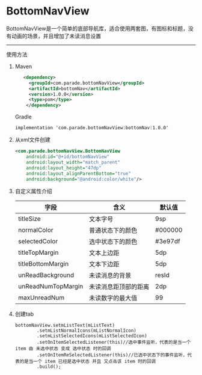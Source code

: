 # BottomNavView

BottomNavView是一个简单的底部导航库，适合使用两套图，有图标和标题，没有动画的场景，并且增加了未读消息设置

***

使用方法

1. Maven

   ```xml
      <dependency>
        <groupId>com.parade.bottomNavView</groupId>
        <artifactId>bottomNav</artifactId>
        <version>1.0.0</version>
        <type>pom</type>
       </dependency>
   ```

   Gradle

   ```
   implementation 'com.parade.bottomNavView:bottomNav:1.0.0'
   ```

2. 从xml文件创建

   ```xml
   <com.parade.bottomNavView.BottomNavView
       android:id="@+id/bottomNavView"
       android:layout_width="match_parent"
       android:layout_height="47dp"
       android:layout_alignParentBottom="true"
       android:background="@android:color/white"/>
   ```

3. 自定义属性介绍

   | 字段               | 含义                 | 默认值  |
   | ------------------ | -------------------- | ------- |
   | titleSize          | 文本字号             | 9sp     |
   | normalColor        | 普通状态下的颜色     | #000000 |
   | selectedColor      | 选中状态下的颜色     | #3e97df |
   | titleTopMargin     | 文本上边距           | 5dp     |
   | titleBottomMargin  | 文本下边距           | 5dp     |
   | unReadBackground   | 未读消息的背景       | resId   |
   | unReadNumTopMargin | 未读消息距顶部的距离 | 2dp     |
   | maxUnreadNum       | 未读数字的最大值     | 99      |

4. 创建tab

   <pre><code class="java">bottomNavView.setmListText(mListText)
           .setmListNormalIcons(mListNormalIcon)
           .setmListSelectedIcons(mListSelectedIcon)
           .setOnItemSelectedListener(this)//选中事件监听，代表的是当一个 item 由 未选中状态 变成 选中状态 时的回调
           .setOnItemReSelectedListener(this)//已选中状态下的事件监听，代表的是当一个 item 已经是选中状态 并且 又点击该 item 时的回调
           .build();
</code></pre>